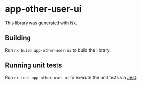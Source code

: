 # app-other-user-ui

This library was generated with [Nx](https://nx.dev).

## Building

Run `nx build app-other-user-ui` to build the library.

## Running unit tests

Run `nx test app-other-user-ui` to execute the unit tests via [Jest](https://jestjs.io).

